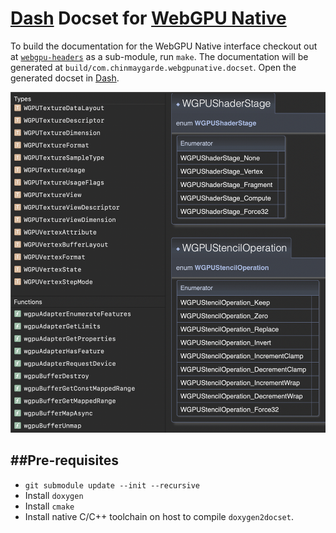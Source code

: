 [Dash](https://kapeli.com/dash) Docset for [WebGPU Native](https://github.com/webgpu-native/webgpu-headers)
=============================

To build the documentation for the WebGPU Native interface checkout out at [`webgpu-headers`](https://github.com/webgpu-native/webgpu-headers) as a sub-module, run `make`. The documentation will be generated at `build/com.chinmaygarde.webgpunative.docset`. Open the generated docset in [Dash](https://kapeli.com/dash).

![WebGPU Native Docset](/images/preview.png)

##Pre-requisites
----------------

* `git submodule update --init --recursive`
* Install `doxygen`
* Install `cmake`
* Install native C/C++ toolchain on host to compile `doxygen2docset`.
